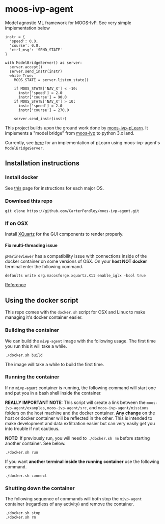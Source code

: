 # moos-ivp-agent

Model agnostic ML framework for MOOS-IvP. See very simple implementation below

```
instr = {
  'speed': 0.0,
  'course': 0.0,
  'ctrl_msg': 'SEND_STATE'
}

with ModelBridgeServer() as server:
  server.accept()
  server.send_instr(instr)
  while True:
    MOOS_STATE = server.listen_state()

    if MOOS_STATE['NAV_X'] < -10:
      instr['speed'] = 2.0
      instr['course'] = 90.0
    if MOOS_STATE['NAV_X'] > 10:
      instr['speed'] = 2.0
      instr['course'] = 270.0
    
    server.send_instr(instr)
```


This project builds upon the ground work done by [moos-ivp-pLearn](https://github.com/mnovitzky/moos-ivp-pLearn). It implements a "model bridge" from [moos-ivp](https://oceanai.mit.edu/moos-ivp/pmwiki/pmwiki.php?n=Main.HomePage) to python 3.x land.

Currently, see [here](examples/pLearn) for an implementation of pLearn using moos-ivp-agent's `ModelBridgeServer`.

## Installation instructions

### Install docker

See [this](https://docs.docker.com/get-docker/) page for instructions for each major OS.

### Download this repo

```
git clone https://github.com/CarterFendley/moos-ivp-agent.git
```

### If on OSX

Install [XQuartz](https://content.byui.edu/file/cddfb9c0-a825-4cfe-9858-28d5b4c218fe/1/Course/Setup-XQuartz.html) for the GUI components to render properly.

#### Fix multi-threading issue

`pMarineViewer` has a compatibility issue with connections inside of the docker container on some versions of OSX. On your **host NOT docker** terminal enter the following command.

```
defaults write org.macosforge.xquartz.X11 enable_iglx -bool true
```

[Reference](https://unix.stackexchange.com/questions/429760/opengl-rendering-with-x11-forwarding/642954#642954)

## Using the docker script

This repo comes with the `docker.sh` script for OSX and Linux to make managing it's docker container easier.

### Building the container

We can build the `mivp-agent` image with the following usage. The first time you run this it will take a while.

```
./docker.sh build
```

The image will take a while to build the first time.

### Running the container

If no `mivp-agent` container is running, the following command will start one and put you in a bash shell inside the container.

**REALLY IMPORTANT NOTE:** This script will create a link between the `moos-ivp-agent/examples`, `moos-ivp-agent/src`, and `moos-ivp-agent/missions` folders on the host machine and the docker container. **Any change** on the host or docker container will be reflected in the other. This is intended to make development and data exfiltration easier but can very easily get you into trouble if not cautious.

**NOTE:** If previously run, you will need to `./docker.sh rm` before starting another container. See below.

```
./docker.sh run
```

If you want **another terminal inside the running container** use the following command.

```
./docker.sh connect
```

### Shutting down the container

The following sequence of commands will both stop the `mivp-agent` container (regardless of any activity) and remove the container.

```
./docker.sh stop
./docker.sh rm
```


